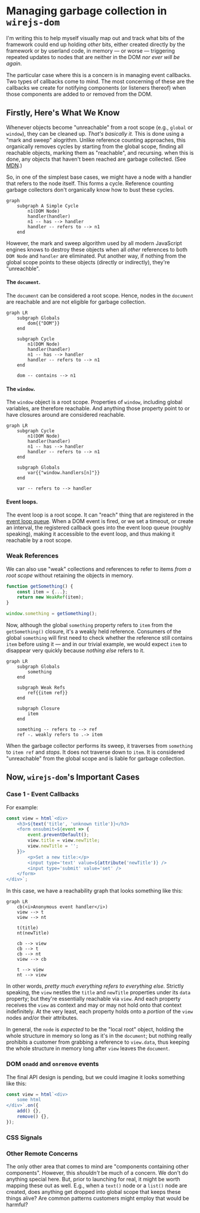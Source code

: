 # Managing garbage collection in `wirejs-dom`

I'm writing this to help myself visually map out and track what bits of the framework could end up holding *other* bits, either created directly by the framework or by userland code, in memory &mdash; or worse &mdash; triggering repeated updates to nodes that are neither in the DOM *nor ever will be again*.

The particular case where this is a concern is in managing event callbacks. Two types of callbacks come to mind. The most concerning of these are the callbacks we create for notifying components (or listeners thereof) when those components are added to or removed from the DOM.

## Firstly, Here's What We Know

Whenever objects become "unreachable" from a root scope (e.g., `global` or `window`), they can be cleaned up. *That's basically it.* This is done using a "mark and sweep" alogrithm. Unlike reference counting approaches, this organically removes cycles by starting from the global scope, finding all reachable objects, marking them as "reachable", and recursing. when this is done, any objects that haven't been reached are garbage collected. (See [MDN](https://developer.mozilla.org/en-US/docs/Web/JavaScript/Memory_management#mark-and-sweep_algorithm).)

So, in one of the simplest base cases, we might have a node with a handler that refers to the node itself. This forms a cycle. Reference counting garbage collectors don't organically know how to bust these cycles.

```mermaid
graph
    subgraph A Simple Cycle
        n1(DOM Node)
        handler(handler)
        n1 -- has --> handler
        handler -- refers to --> n1
    end
```

However, the mark and sweep algorithm used by all modern JavaScript engines knows to destroy these objects when all *other* references to both `DOM Node` and `handler` are eliminated. Put another way, if nothing from the global scope points to these objects (directly or indirectly), they're "unreachble".

#### The `document`.

The `document` can be considered a root scope. Hence, nodes in the `document` are reachable and are not eligible for garbage collection.

```mermaid
graph LR
    subgraph Globals
        dom{{"DOM"}}
    end
    
    subgraph Cycle
        n1(DOM Node)
        handler(handler)
        n1 -- has --> handler
        handler -- refers to --> n1
    end
    
    dom -- contains --> n1
```

#### The `window`.

The `window` object is a root scope. Properties of `window`, including global variables, are therefore reachable. And anything those property point to or have closures around are considered reachable.

```mermaid
graph LR
    subgraph Cycle
        n1(DOM Node)
        handler(handler)
        n1 -- has --> handler
        handler -- refers to --> n1
    end
    
    subgraph Globals
        var{{"window.handlers[n]"}}
    end

    var -- refers to --> handler
```

#### Event loops.

The event loop is a root scope. It can "reach" thing that are registered in the [event loop queue](https://developer.mozilla.org/en-US/docs/Web/JavaScript/Event_loop#queue). When a DOM event is fired, or we set a timeout, or create an interval, the registered callback goes into the event loop queue (roughly speaking), making it accessible to the event loop, and thus making it reachable by a root scope.

### Weak References

We can also use "weak" collections and references to refer to items *from a root scope* without retaining the objects in memory.

```js
function getSomething() {
    const item = {...};
    return new WeakRef(item);
}

window.something = getSomething();
```

Now, although the global `something` property refers to `item` from the `getSomething()` closure, it's a weakly held reference. Consumers of the global `something` will first need to check whether the reference still contains `item` before using it &mdash; and in our trivial example, we would expect `item` to disappear very quickly because *nothing else* refers to it.

```mermaid
graph LR
    subgraph Globals
        something
    end
    
    subgraph Weak Refs
        ref{{item ref}}
    end
    
    subgraph Closure
        item
    end
    
    something -- refers to --> ref
    ref -. weakly refers to .-> item
```

When the garbage collector performs its sweep, it traverses from `something` to `item ref` and *stops*. It does not traverse down to `item`. It is considered "unreachable" from the global scope and is liable for garbage collection.

## Now, `wirejs-dom`'s Important Cases

### Case 1 - Event Callbacks

For example:

```ts
const view = html`<div>
    <h3>${text('title', 'unknown title')}</h3>
    <form onsubmit=${event => {
        event.preventDefault();
        view.title = view.newTitle;
        view.newTitle = '';
    }}>
        <p>Set a new title:</p>
        <input type='text' value=${attribute('newTitle')} />
        <input type='submit' value='set' />
    </form>
</div>`;
```

In this case, we have a reachability graph that looks something like this:

```mermaid
graph LR
    cb(<i>Anonymous event handler</i>)
    view --> t
    view --> nt
    
    t(title)
    nt(newTitle)
    
    cb --> view
    cb --> t
    cb --> nt
    view --> cb
    
    t --> view
    nt --> view
```

In other words, *pretty much everything refers to everything else.* Strictly speaking, the `view` nestles the `title` and `newTitle` properties under its `data` property; but they're essentially reachable via `view`. And each property receives the `view` as context and may or may not hold onto that context indefinitely. At the very least, each property holds onto a *portion* of the `view` nodes and/or their attributes.

In general, the `node` is *expected* to be the "local root" object, holding the whole structure in memory so long as it's in the `document`; but nothing really prohibits a customer from grabbing a reference to `view.data`, thus keeping the whole structure in memory long after `view` leaves the `document`.

### DOM `onadd` and `onremove` events

The final API design is pending, but we could imagine it looks something like this:

```ts
const view = html`<div>
    some html
</div>`.on({
    add() {},
    remove() {},
});
```

### CSS Signals

### Other Remote Concerns

The only other area that comes to mind are "components containing other components". However, this *shouldn't* be much of a concern. We don't do anything special here. But, prior to launching for real, it might be worth mapping these out as well. E.g., when a `text()` node or a `list()` node are created, does anything get dropped into global scope that keeps these things alive? Are common patterns customers might employ that would be harmful?

